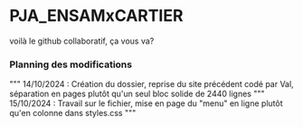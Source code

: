 # PJA_ENSAMxCARTIER
voilà le github collaboratif, ça vous va?

### Planning des modifications
"""
14/10/2024 : Création du dossier, reprise du site précédent codé par Val, séparation en pages plutôt qu'un seul bloc solide de 2440 lignes
"""
15/10/2024 : Travail sur le fichier, mise en page du "menu" en ligne plutôt qu'en colonne dans styles.css
"""

